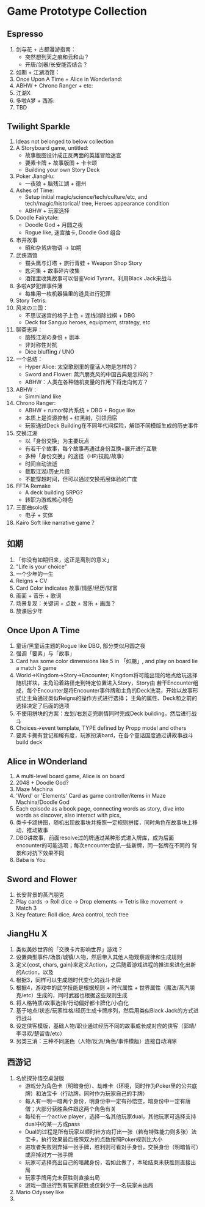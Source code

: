 # Game Prototype Collection

## Espresso

1.  剑与花 + 古都漫游指南：
    -   突然想到天之痕和云和山？
    -   开唐/剑器/长安能否结合？
2.  如期 + 江湖酒馆：
3.  Once Upon A Time + Alice in Wonderland:
4.  ABHW + Chrono Ranger + etc:
5.  江湖X
6.  多啦A梦 + 西游:
7.  TBD

## Twilight Sparkle

1.  Ideas not belonged to below collection
2.  A Storyboard game, untitled:
    -   故事版图设计成正反两面的英雄冒险迷宫
    -   要素卡牌 + 故事版图 + 卡卡颂
    -   Building your own Story Deck
3.  Poker JiangHu:
    -   一夜狼 + 脑残江湖 + 德州
4.  Ashes of Time:
    -   Setup initial magic/science/tech/culture/etc, and tech/magic/historical/ tree, Heroes appearance condition
    -   ABHW + 玩家选择
5.  Doodle Fairytale:
    -   Doodle God + 月圆之夜
    -   Rogue like, 迷宫抽卡, Doodle God 组合
6.  市井故事
    -   昭和杂货店物语 -> 如期
7.  武侠酒馆
    -   猫头鹰与灯塔 + 旅行青蛙 + Weapon Shop Story
    -   匙河集 + 故事碎片收集
    -   酒馆里收集故事可以借鉴Void Tyrant，利用Black Jack来战斗
8.  多啦A梦犯罪事件薄
    -   每集用一枚机器猫里的道具进行犯罪
9.  Story Tetris:
10. 风来の三国：
    -   不思议迷宫的格子上色 + 连线消除战棋 + DBG
    -   Deck for Sanguo heroes, equipment, strategy, etc
11. 聊斋志异：
    -   脑残江湖の身份 + 剧本
    -   非对称性对抗
    -   Dice bluffing / UNO
12. 一个总结：
    -   Hyper Alice: 太空歌剧里的童话人物是怎样的？
    -   Sword and Flower: 蒸汽朋克风的中国古典是怎样的？
    -   ABHW：人类在各种随机变量的作用下将走向何方？
13. ABHW：
    -   Simmiland like
14. Chrono Ranger:
    -   ABHW + rumor碎片系统 + DBG + Rogue like
    -   本质上是资源控制 + 红黑树，引领归宿
    -   玩家通过Deck Building在不同年代间探险，解锁不同模版生成的历史事件
15. 交换江湖
    -   以「身份交换」为主要玩点
    -   有若干个故事，每个故事再通过身份互换+展开进行互联
    -   多种「身份交换」的途径（HP/技能/故事）
    -   时间自动流逝
    -   截取江湖/历史片段
    -   不能穿越时间，但可以通过交换拓展体验的广度
16. FFTA Remake
    -   A deck building SRPG?
    -   转职为游戏核心特色
17. 三部曲solo版
    -   电子 + 实体
18. Kairo Soft like narrative game？

## 如期

1.  「你没有如期归来，这正是离别的意义」
2.  "Life is your choice"
3.  一个少年的一生
4.  Reigns + CV
5.  Card Color indicates 故事/情感/经历/财富
6.  画面 + 音乐 + 歌词
7.  场景复现：关键词 + 点数 + 音乐 + 画面？
8.  放课后少年

## Once Upon A Time

1.  童话/黑童话主题的Rogue like DBG, 部分类似月圆之夜
2.  强调「要素」与「故事」
3.  Card has some color dimensions like 5 in 「如期」, and play on board lie a match 3 game
4.  World->Kingdom->Story->Encounter; Kingdom将可能出现的地点给玩选择随机拼块，主角沿着路径走到特定位置进入Story，Story由
若干Encounter组成，每个Encounter是将Encounter事件牌和主角的Deck洗混，开始以故事形式让主角通过类似Reigns的操作方式进行选择；
主角的属性、Deck和之前的选择决定了后面的选项
5.  不使用拼块的方案：左划/右划走完剧情同时完成Deck building，然后进行战斗
6.  Choices->event template<TYPE>, TYPE defined by Propp model and others
7.  要素卡拥有登记和稀有度，玩家扮演bard，在各个童话国度通过讲故事战斗build deck

## Alice in WOnderland

1.  A multi-level board game, Alice is on board
2.  2048 + Doodle God?
3.  Maze Machina
4.  'Word' or 'Elements' Card as game controller/items in Maze Machina/Doodle God
5.  Each episode as a book page, connecting words as story, dive into words as discover, also interact with pics,
6.  类卡卡颂拼图，随机出现故事块并按照一定规则拼接，同时角色在故事块上移动，推动故事
7.  DBG讲故事，前面resolve过的牌通过某种形式进入牌库，成为后面encounter的可能选项；每次encounter会抓一些新牌，同一张牌在不同的
背景和对抗下效果不同
8.  Baba is You

## Sword and Flower

1.  长安背景的蒸汽朋克
2.  Play cards -> Roll dice -> Drop elements -> Tetris like movement -> Match 3
3.  Key feature: Roll dice, Area control, tech tree

## JiangHu X

1.  类似美妙世界的「交换卡片影响世界」游戏？
2.  设置典型事件/场景/城镇/人物，然后带入其他人物观察规律和生成规则
3.  定义{cost, chars, gain}来定义Action，之后随着游戏进程的推进来进化出新的Action，以及
4.  根据3，同样可以生成随时代变化的战斗卡牌
5.  根据4，游戏中的武学技能是根据规则 + 时代属性 + 世界属性（魔法/蒸汽朋克/etc）生成的，同时武器也根据这些规则生成
6.  将人格特质/故事选择/行动偏好都卡牌化/小白化
7.  基于地点/状态/玩家性格/经历生成卡牌序列，然后用类似Black Jack的方式进行战斗
8.  设定侠客模版，基础人物/职业通过经历不同的故事成长成对应的侠客（郭靖/李寻欢/楚留香/etc）
9.  另类三消：三种不同底色（人物/反派/角色/事件模版）连接自动消除

## 西游记

1.  名侦探孙悟空桌游版
    -   游戏分为角色卡（明暗身份）、劫难卡（环境，同时作为Poker里的公共底牌）和法宝卡（行动牌，同时作为玩家自己的手牌）
    -   每人有一明一暗两个身份，明身份中一定有孙悟空，暗身份中一定有唐僧；大部分获胜条件跟这两个角色有关
    -   每轮有一个active player，选择一名其他玩家dual，其他玩家可选择支持dual中的某一方或pass
    -   Dual的过程是所有玩家以顺时针方向打出一张（若有特殊能力则多张）法宝卡，执行效果最后按照双方的点数按照Poker规则比大小
    -   进攻者失败则弃掉一张手牌，胜利则可看对手身份，交换身份（明暗皆可）或弃掉对方一张手牌
    -   玩家可选择亮出自己的暗藏身份，若如此做了，本轮结束未获胜则直接出局
    -   玩家手牌用完未获胜则直接出局
    -   游戏一直进行到有玩家获胜或仅剩少于一名玩家未出局
2.  Mario Odyssey like
3.  
